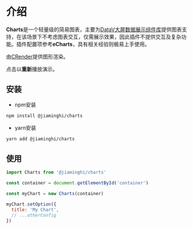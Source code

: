 # 介绍

**Charts**是一个轻量级的简易图表，主要为[DataV大屏数据展示组件库](http://datav.jiaminghi.com)提供图表支持，在该场景下不考虑图表交互，仅需展示效果，因此插件不提供交互及复杂功能。插件配置项参考**eCharts**，具有相关经验则极易上手使用。

由[CRender](http://crender.jiaminghi.com)提供图形渲染。

<demonstration />

点击以**重新**播放演示。

## 安装

* npm安装

```sh
npm install @jiaminghi/charts
```

* yarn安装

```sh
yarn add @jiaminghi/charts
```

## 使用

```js
import Charts from '@jiaminghi/charts'

const container = document.getElementById('container')

const myChart = new Charts(container)

myChart.setOption({
  title: 'My Chart',
  // ...otherConfig
})
```

